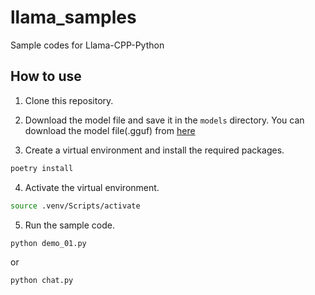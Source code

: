 # llama_samples

Sample codes for Llama-CPP-Python


## How to use

1. Clone this repository.

2. Download the model file and save it in the `models` directory. You can download the model file(.gguf) from [here](https://huggingface.co/elyza/Llama-3-ELYZA-JP-8B-GGUF/tree/main)

3. Create a virtual environment and install the required packages.

```bash
poetry install
```

4. Activate the virtual environment.

```bash
source .venv/Scripts/activate
```

5. Run the sample code.

```bash
python demo_01.py
```
or
```bash
python chat.py
```
